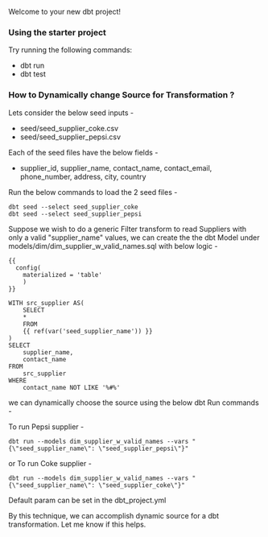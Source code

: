 Welcome to your new dbt project!

### Using the starter project

Try running the following commands:
- dbt run
- dbt test


### How to Dynamically change Source for Transformation ?

Lets consider the below seed inputs - 
- seed/seed_supplier_coke.csv
- seed/seed_supplier_pepsi.csv

Each of the seed files have the below fields - 
- supplier_id, supplier_name, contact_name, contact_email, phone_number, address, city, country

Run the below commands to load the 2 seed files - 
```
dbt seed --select seed_supplier_coke
dbt seed --select seed_supplier_pepsi
```


Suppose we wish to do a generic Filter transform to read Suppliers with only a valid "supplier_name" values, we can create the the dbt Model under models/dim/dim_supplier_w_valid_names.sql with below logic - 

```
{{
  config(
    materialized = 'table'
    )
}}

WITH src_supplier AS(
    SELECT 
    * 
    FROM 
    {{ ref(var('seed_supplier_name')) }}
)
SELECT
    supplier_name,
    contact_name
FROM
    src_supplier
WHERE
    contact_name NOT LIKE '%#%'
```


we can dynamically choose the source using the below dbt Run commands - 

To run Pepsi supplier - 
```
dbt run --models dim_supplier_w_valid_names --vars "{\"seed_supplier_name\": \"seed_supplier_pepsi\"}"
```

or To run Coke supplier - 
```
dbt run --models dim_supplier_w_valid_names --vars "{\"seed_supplier_name\": \"seed_supplier_coke\"}"
```

Default param can be set in the dbt_project.yml

By this technique, we can accomplish dynamic source for a dbt transformation. Let me know if this helps.